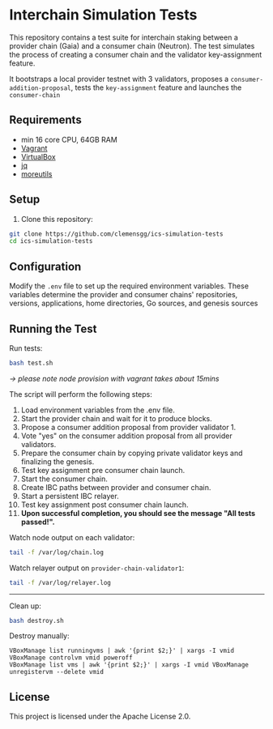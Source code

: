 # Interchain Simulation Tests

This repository contains a test suite for interchain staking between a provider chain (Gaia) and a consumer chain (Neutron). The test simulates the process of creating a consumer chain and the validator key-assignment feature.

It bootstraps a local provider testnet with 3 validators, proposes a `consumer-addition-proposal`, tests the `key-assignment` feature and launches the `consumer-chain`

## Requirements

- min 16 core CPU, 64GB RAM
- [Vagrant](https://www.vagrantup.com/downloads.html)
- [VirtualBox](https://www.virtualbox.org/wiki/Downloads)
- [jq](https://stedolan.github.io/jq/download)
- [moreutils](https://joeyh.name/code/moreutils)

## Setup

1. Clone this repository:

```bash
git clone https://github.com/clemensgg/ics-simulation-tests
cd ics-simulation-tests
```

## Configuration

Modify the `.env` file to set up the required environment variables. These variables determine the provider and consumer chains' repositories, versions, applications, home directories, Go sources, and genesis sources

## Running the Test

Run tests:
```bash
bash test.sh
```

_-> please note node provision with vagrant takes about 15mins_

The script will perform the following steps:

1. Load environment variables from the .env file.
2. Start the provider chain and wait for it to produce blocks.
3. Propose a consumer addition proposal from provider validator 1.
4. Vote "yes" on the consumer addition proposal from all provider validators.
5. Prepare the consumer chain by copying private validator keys and finalizing the genesis.
6. Test key assignment pre consumer chain launch.
7. Start the consumer chain.
8. Create IBC paths between provider and consumer chain.
9. Start a persistent IBC relayer.
10. Test key assignment post consumer chain launch.
11. **Upon successful completion, you should see the message "All tests passed!".**

Watch node output on each validator: 
```sh
tail -f /var/log/chain.log
```
Watch relayer output on `provider-chain-validator1`: 
```sh
tail -f /var/log/relayer.log
```

---
Clean up:
```sh
bash destroy.sh
```
Destroy manually:
```
VBoxManage list runningvms | awk '{print $2;}' | xargs -I vmid VBoxManage controlvm vmid poweroff
VBoxManage list vms | awk '{print $2;}' | xargs -I vmid VBoxManage unregistervm --delete vmid
```

## License

This project is licensed under the Apache License 2.0.